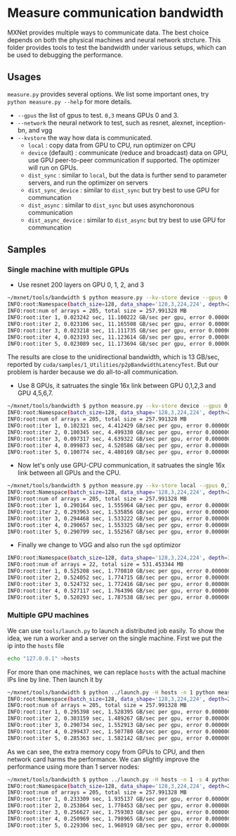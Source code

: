 # Measure communication bandwidth

MXNet provides multiple ways to communicate data. The best choice depends on
both the physical machines and neural network strcture. This folder provides
tools to test the bandwidth under various setups, which can be used to debugging
the performance.

## Usages

`measure.py` provides several options. We list some important ones, try `python
measure.py --help` for more details.

- `--gpus` the list of gpus to test. `0,3` means GPUs 0 and 3.
- `--network` the neural network to test, such as resnet, alexnet, inception-bn, and vgg
- `--kvstore` the way how data is communicated.
  - `local` : copy data from GPU to CPU, run optimizer on CPU
  - `device` (default) : communicate (reduce and broadcast) data on GPU,
     use GPU peer-to-peer communication if supported. The optimizer will run on
     GPUs.
  - `dist_sync` : similar to `local`, but the data is further send to parameter
    servers, and run the optimizer on servers
  - `dist_sync_device` : similar to `dist_sync` but try best to use GPU for communcation
  - `dist_async` : similar to `dist_sync` but uses asynchoronous communication
  - `dist_async_device` : similar to `dist_async` but try best to use GPU for communcation

## Samples

### Single machine with multiple GPUs

- Use resnet 200 layers on GPU 0, 1, 2, and 3

```bash
~/mxnet/tools/bandwidth $ python measure.py --kv-store device --gpus 0,1 --network resnet --depth 200
INFO:root:Namespace(batch_size=128, data_shape='128,3,224,224', depth=200, disp_batches=1, gpus='0,1', kv_store='device', network='resnet', num_batches=5, num_classes=1000, optimizer='None', test_results=1)
INFO:root:num of arrays = 205, total size = 257.991328 MB
INFO:root:iter 1, 0.023242 sec, 11.100222 GB/sec per gpu, error 0.000000
INFO:root:iter 2, 0.023106 sec, 11.165508 GB/sec per gpu, error 0.000000
INFO:root:iter 3, 0.023218 sec, 11.111735 GB/sec per gpu, error 0.000000
INFO:root:iter 4, 0.023193 sec, 11.123614 GB/sec per gpu, error 0.000000
INFO:root:iter 5, 0.023089 sec, 11.173694 GB/sec per gpu, error 0.000000
```

The results are close to the unidirectional bandwidth, which is 13 GB/sec, reported by
`cuda/samples/1_Utilities/p2pBandwidthLatencyTest`. But our problem is harder
because we do all-to-all communication.

- Use 8 GPUs, it satruates the single 16x link between GPU 0,1,2,3 and GPU 4,5,6,7.

```bash
~/mxnet/tools/bandwidth $ python measure.py --kv-store device --gpus 0,1,2,3,4,5,6,7 --network resnet --depth 200
INFO:root:Namespace(batch_size=128, data_shape='128,3,224,224', depth=200, disp_batches=1, gpus='0,1,2,3,4,5,6,7', kv_store='device', network='resnet', num_batches=5, num_classes=1000, optimizer='None', test_results=1)
INFO:root:num of arrays = 205, total size = 257.991328 MB
INFO:root:iter 1, 0.102321 sec, 4.412429 GB/sec per gpu, error 0.000000
INFO:root:iter 2, 0.100345 sec, 4.499330 GB/sec per gpu, error 0.000000
INFO:root:iter 3, 0.097317 sec, 4.639322 GB/sec per gpu, error 0.000000
INFO:root:iter 4, 0.099873 sec, 4.520586 GB/sec per gpu, error 0.000000
INFO:root:iter 5, 0.100774 sec, 4.480169 GB/sec per gpu, error 0.000000
```

- Now let's only use GPU-CPU communication, it satruates the single 16x link
between all GPUs and the CPU.

```bash
~/mxnet/tools/bandwidth $ python measure.py --kv-store local --gpus 0,1,2,3,4,5,6,7 --network resnet --depth 200
INFO:root:Namespace(batch_size=128, data_shape='128,3,224,224', depth=200, disp_batches=1, gpus='0,1,2,3,4,5,6,7', kv_store='local', network='resnet', num_batches=5, num_classes=1000, optimizer='None', test_results=1)
INFO:root:num of arrays = 205, total size = 257.991328 MB
INFO:root:iter 1, 0.290164 sec, 1.555964 GB/sec per gpu, error 0.000000
INFO:root:iter 2, 0.293963 sec, 1.535856 GB/sec per gpu, error 0.000000
INFO:root:iter 3, 0.294468 sec, 1.533222 GB/sec per gpu, error 0.000000
INFO:root:iter 4, 0.290657 sec, 1.553325 GB/sec per gpu, error 0.000000
INFO:root:iter 5, 0.290799 sec, 1.552567 GB/sec per gpu, error 0.000000
```

- Finally we change to VGG and also run the `sgd` optimizor

```bash
INFO:root:Namespace(batch_size=128, data_shape='128,3,224,224', depth=152, disp_batches=1, gpus='0,1,2,3,4,5,6,7', kv_store='device', network='vgg', num_batches=5, num_classes=1000, optimizer='sgd', test_results=1)
INFO:root:num of arrays = 22, total size = 531.453344 MB
INFO:root:iter 1, 0.525208 sec, 1.770810 GB/sec per gpu, error 0.000000
INFO:root:iter 2, 0.524052 sec, 1.774715 GB/sec per gpu, error 0.000000
INFO:root:iter 3, 0.524732 sec, 1.772416 GB/sec per gpu, error 0.000000
INFO:root:iter 4, 0.527117 sec, 1.764396 GB/sec per gpu, error 0.000000
INFO:root:iter 5, 0.520293 sec, 1.787538 GB/sec per gpu, error 0.000000
```

### Multiple GPU machines

We can use `tools/launch.py` to launch a distributed job easily.
To show the idea, we run a worker and a server on the single machine. First we put the ip
into the `hosts` file

```bash
echo "127.0.0.1" >hosts
```

For more than one machines, we can replace `hosts` with the actual machine IPs
line by line. Then launch it by

```bash
~/mxnet/tools/bandwidth $ python ../launch.py -H hosts -n 1 python measure.py --kv-store dist_device_sync --gpus 0,1,2,3,4,5,6,7 --network resnet --depth 200
INFO:root:Namespace(batch_size=128, data_shape='128,3,224,224', depth=200, disp_batches=1, gpus='0,1,2,3,4,5,6,7', kv_store='dist_device_sync', network='resnet', num_batches=5, num_classes=1000, optimizer='None', test_results=1)
INFO:root:num of arrays = 205, total size = 257.991328 MB
INFO:root:iter 1, 0.295398 sec, 1.528395 GB/sec per gpu, error 0.000000
INFO:root:iter 2, 0.303159 sec, 1.489267 GB/sec per gpu, error 0.000000
INFO:root:iter 3, 0.290734 sec, 1.552913 GB/sec per gpu, error 0.000000
INFO:root:iter 4, 0.299437 sec, 1.507780 GB/sec per gpu, error 0.000000
INFO:root:iter 5, 0.285363 sec, 1.582142 GB/sec per gpu, error 0.000000
```

As we can see, the extra memory copy from GPUs to CPU, and then network card
harms the performance. We can slightly improve the performance using more than
1 server nodes:

```bash
~/mxnet/tools/bandwidth $ python ../launch.py -H hosts -n 1 -s 4 python measure.py --kv-store dist_device_sync --gpus 0,1,2,3,4,5,6,7 --network resnet --depth 200
INFO:root:Namespace(batch_size=128, data_shape='128,3,224,224', depth=200, disp_batches=1, gpus='0,1,2,3,4,5,6,7', kv_store='dist_device_sync', network='resnet', num_batches=5, num_classes=1000, optimizer='None', test_results=1)
INFO:root:num of arrays = 205, total size = 257.991328 MB
INFO:root:iter 1, 0.233309 sec, 1.935137 GB/sec per gpu, error 0.000000
INFO:root:iter 2, 0.253864 sec, 1.778453 GB/sec per gpu, error 0.000000
INFO:root:iter 3, 0.256627 sec, 1.759303 GB/sec per gpu, error 0.000000
INFO:root:iter 4, 0.250969 sec, 1.798965 GB/sec per gpu, error 0.000000
INFO:root:iter 5, 0.229306 sec, 1.968919 GB/sec per gpu, error 0.000000
```
